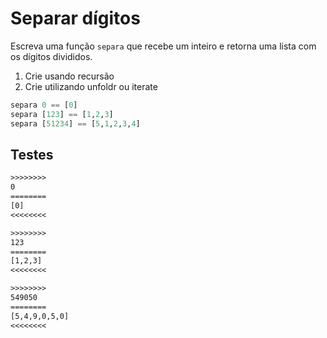 # Separar dígitos

Escreva uma função ```separa``` que recebe um inteiro e retorna uma lista com os dígitos divididos.

1. Crie usando recursão
2. Crie utilizando unfoldr ou iterate

```hs
separa 0 == [0]
separa [123] == [1,2,3]
separa [51234] == [5,1,2,3,4]
```

## Testes

```txt
>>>>>>>>
0
========
[0]
<<<<<<<<

>>>>>>>>
123
========
[1,2,3]
<<<<<<<<

>>>>>>>>
549050
========
[5,4,9,0,5,0]
<<<<<<<<


```
